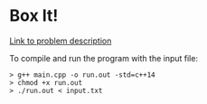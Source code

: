 # Box It!
[Link to problem description](https://www.hackerrank.com/challenges/box-it/problem)


To compile and run the program with the input file:

```
> g++ main.cpp -o run.out -std=c++14
> chmod +x run.out
> ./run.out < input.txt
```
